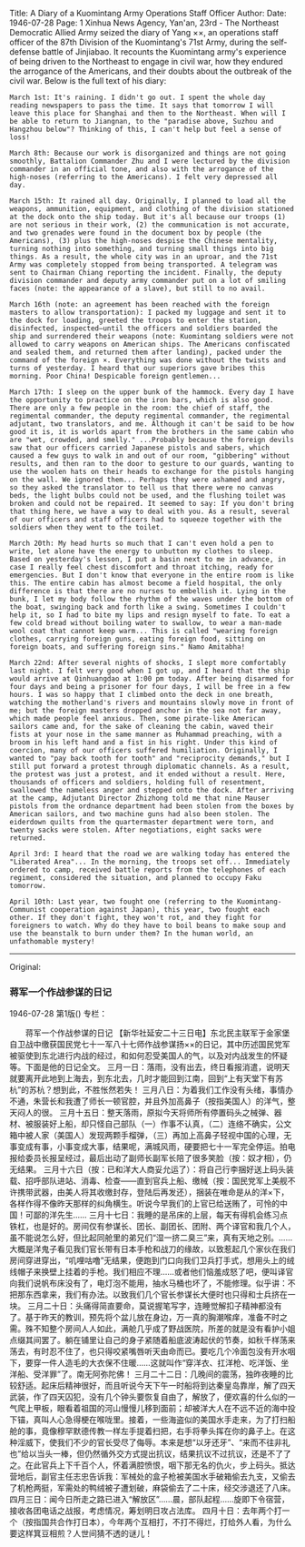 Title: A Diary of a Kuomintang Army Operations Staff Officer
Author:
Date: 1946-07-28
Page: 1
Xinhua News Agency, Yan'an, 23rd - The Northeast Democratic Allied Army seized the diary of Yang ××, an operations staff officer of the 87th Division of the Kuomintang's 71st Army, during the self-defense battle of Jinjiabao. It recounts the Kuomintang army's experience of being driven to the Northeast to engage in civil war, how they endured the arrogance of the Americans, and their doubts about the outbreak of the civil war. Below is the full text of his diary:

    March 1st: It's raining. I didn't go out. I spent the whole day reading newspapers to pass the time. It says that tomorrow I will leave this place for Shanghai and then to the Northeast. When will I be able to return to Jiangnan, to the "paradise above, Suzhou and Hangzhou below"? Thinking of this, I can't help but feel a sense of loss!

    March 8th: Because our work is disorganized and things are not going smoothly, Battalion Commander Zhu and I were lectured by the division commander in an official tone, and also with the arrogance of the high-noses (referring to the Americans). I felt very depressed all day.

    March 15th: It rained all day. Originally, I planned to load all the weapons, ammunition, equipment, and clothing of the division stationed at the dock onto the ship today. But it's all because our troops (1) are not serious in their work, (2) the communication is not accurate, and two grenades were found in the document box by people (the Americans), (3) plus the high-noses despise the Chinese mentality, turning nothing into something, and turning small things into big things. As a result, the whole city was in an uproar, and the 71st Army was completely stopped from being transported. A telegram was sent to Chairman Chiang reporting the incident. Finally, the deputy division commander and deputy army commander put on a lot of smiling faces (note: the appearance of a slave), but still to no avail.

    March 16th (note: an agreement has been reached with the foreign masters to allow transportation): I packed my luggage and sent it to the dock for loading, greeted the troops to enter the station, disinfected, inspected—until the officers and soldiers boarded the ship and surrendered their weapons (note: Kuomintang soldiers were not allowed to carry weapons on American ships. The Americans confiscated and sealed them, and returned them after landing), packed under the command of the foreign ×. Everything was done without the twists and turns of yesterday. I heard that our superiors gave bribes this morning. Poor China! Despicable foreign gentlemen...

    March 17th: I sleep on the upper bunk of the hammock. Every day I have the opportunity to practice on the iron bars, which is also good. There are only a few people in the room: the chief of staff, the regimental commander, the deputy regimental commander, the regimental adjutant, two translators, and me. Although it can't be said to be how good it is, it is worlds apart from the brothers in the same cabin who are "wet, crowded, and smelly." ...Probably because the foreign devils saw that our officers carried Japanese pistols and sabers, which caused a few guys to walk in and out of our room, "gibbering" without results, and then ran to the door to gesture to our guards, wanting to use the woolen hats on their heads to exchange for the pistols hanging on the wall. We ignored them... Perhaps they were ashamed and angry, so they asked the translator to tell us that there were no canvas beds, the light bulbs could not be used, and the flushing toilet was broken and could not be repaired. It seemed to say: If you don't bring that thing here, we have a way to deal with you. As a result, several of our officers and staff officers had to squeeze together with the soldiers when they went to the toilet.

    March 20th: My head hurts so much that I can't even hold a pen to write, let alone have the energy to unbutton my clothes to sleep. Based on yesterday's lesson, I put a basin next to me in advance, in case I really feel chest discomfort and throat itching, ready for emergencies. But I don't know that everyone in the entire room is like this. The entire cabin has almost become a field hospital, the only difference is that there are no nurses to embellish it. Lying in the bunk, I let my body follow the rhythm of the waves under the bottom of the boat, swinging back and forth like a swing. Sometimes I couldn't help it, so I had to bite my lips and resign myself to fate. To eat a few cold bread without boiling water to swallow, to wear a man-made wool coat that cannot keep warm... This is called "wearing foreign clothes, carrying foreign guns, eating foreign food, sitting on foreign boats, and suffering foreign sins." Namo Amitabha!

    March 22nd: After several nights of shocks, I slept more comfortably last night. I felt very good when I got up, and I heard that the ship would arrive at Qinhuangdao at 1:00 pm today. After being disarmed for four days and being a prisoner for four days, I will be free in a few hours. I was so happy that I climbed onto the deck in one breath, watching the motherland's rivers and mountains slowly move in front of me; but the foreign masters dropped anchor in the sea not far away, which made people feel anxious. Then, some pirate-like American sailors came and, for the sake of cleaning the cabin, waved their fists at your nose in the same manner as Muhammad preaching, with a broom in his left hand and a fist in his right. Under this kind of coercion, many of our officers suffered humiliation. Originally, I wanted to "pay back tooth for tooth" and "reciprocity demands," but I still put forward a protest through diplomatic channels. As a result, the protest was just a protest, and it ended without a result. Here, thousands of officers and soldiers, holding full of resentment, swallowed the nameless anger and stepped onto the dock. After arriving at the camp, Adjutant Director Zhizhong told me that nine Mauser pistols from the ordnance department had been stolen from the boxes by American sailors, and two machine guns had also been stolen. The eiderdown quilts from the quartermaster department were torn, and twenty sacks were stolen. After negotiations, eight sacks were returned.

    April 3rd: I heard that the road we are walking today has entered the "Liberated Area"... In the morning, the troops set off... Immediately ordered to camp, received battle reports from the telephones of each regiment, considered the situation, and planned to occupy Faku tomorrow.

    April 10th: Last year, two fought one (referring to the Kuomintang-Communist cooperation against Japan), this year, two fought each other. If they don't fight, they won't rot, and they fight for foreigners to watch. Why do they have to boil beans to make soup and use the beanstalk to burn under them? In the human world, an unfathomable mystery!



<hr /> 

Original: 


### 蒋军一个作战参谋的日记

1946-07-28
第1版()
专栏：

　　蒋军一个作战参谋的日记
    【新华社延安二十三日电】东北民主联军于金家堡自卫战中缴获国民党七十一军八十七师作战参谋扬××的日记，其中历述国民党军被驱使到东北进行内战的经过，和如何忍受美国人的气，以及对内战发生的怀疑等。下面是他的日记全文。
    三月一日：落雨，没有出去，终日看报消遣，说明天就要离开此地到上海去，到东北去，几时才能回到江南，回到“上有天堂下有苏杭”的苏杭？想到此，不胜怅然若失！
    三月八日：为着我们工作没有头绪，事情办不通，朱营长和我遭了师长一顿官腔，并且外加高鼻子（按指美国人）的洋气，整天闷人的很。
    三月十五日：整天落雨，原拟今天将师所有停置码头之械弹、器材、被服装好上船，却只怪自己部队（一）作事不认真，（二）连络不确实，公文箱中被人家（美国人）发现两颗手榴弹，（三）再加上高鼻子轻视中国的心理，无事变成有事，小事变成大事，结果呢，满城风雨，硬要把七十一军完全停运。拍电报给委员长报呈经过，最后出动了副师长副军长陪了很多笑脸（按：奴才相），仍无结果。
    三月十六日（按：已和洋大人商妥允运了）：将自己行李捆好送上码头装载、招呼部队进站、消毒、检查——直到官兵上船、缴械（按：国民党军上美舰不许携带武器，由美人将其收缴封存，登陆后再发还），捆装在唯命是从的洋×下，各样作得不像昨天那样的纠角横生。听说今早我们的上官已给送贿了，可怜的中国！可鄙的洋先生……
    三月十七日：我睡的是吊床的上层，每天有得机会练习点铁杠，也是好的。房间仅有参谋长、团长、副团长、团附、两个译官和我几个人，虽不能说怎么好，但比起同舱里的弟兄们“湿一挤二臭三”来，真有天地之别。……大概是洋鬼子看见我们官长带有日本手枪和战刀的缘故，以致惹起几个家伙在我们房间穿进穿出，“叽哩咕噜”无结果，便跑到门口向我们卫兵打手式，想用头上的绒线帽子来换壁上挂着的手枪。我们相应不理……或者他们恼羞成怒了吧，便叫译官向我们说帆布床没有了，电灯泡不能用，抽水马桶也坏了，不能修理。似乎讲：不把那东西拿来，我们有办法。以致我们几个官长参谋长大便时也只得和士兵挤在一块。
    三月二十日：头痛得简直要命，莫说握笔写字，连睡觉解扣子精神都没有了。基于昨天的教训，预先将个盆儿放在身边，万一真的胸潮喉痒，准备不时之需。殊不知整个房间人人如此，满舱几乎成了野战医院，所差的就是没有看护小姐点缀其间罢了。躺在铺里让自己的身子紧随着船底波涛起伏的节奏，如秋千样荡来荡去，有时忍不住了，也只得咬紧嘴唇听天由命而已。要吃几个冷面包没有开水咽下，要穿一件人造毛的大衣保不住暖……这就叫作“穿洋衣、扛洋枪、吃洋饭、坐洋船、受洋罪”了。南无阿弥陀佛！
    三月二十二日：几晚间的震荡，独昨夜睡的比较舒适。起床后精神很好，而且听说今天下午一时船将到达秦皇岛靠岸，解了四天武装，作了四天囚犯，没有几个钟头要恢复自由了，解放了，便欢喜的什么似的一气爬上甲板，眼看着祖国的河山慢慢儿移到面前；却被洋大人在不远不近的海中投下锚，真叫人心急得梗在喉咙里。接着，一些海盗似的美国水手走来，为了打扫船舱的事，竟像穆罕默德传教一样左手提着扫把，右手将拳头挥在你的鼻子上。在这种淫威下，使我们不少的官长受尽了侮辱。本来是想“以牙还牙”、“来而不往非礼也”给以当头一棒，但仍然循外交方式提出抗议，结果抗议不过抗议，还是不了了之。在此官兵上下千百个人，怀着满腔愤恨，咽下那无名的仇火，步上码头。抵达营地后，副官主任志忠告诉我：军械处的盒子枪被美国水手破箱偷去九支，又偷去了机枪两挺，军需处的鸭绒被子遭划破，麻袋偷去了二十床，经交涉退还了八床。
    四月三日：闻今日所走之路已进入“解放区”……晨，部队起程……旋即下令宿营，接收各团电话之战报，考虑情况，筹划明日攻占法库。
    四月十日：去年两个打一个（按指国共合作打日本），今年两个互相打，不打不得烂，打给外人看，为什么要这样箕豆相煎？人世间猜不透的谜儿！
